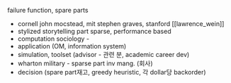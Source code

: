failure function, spare parts
- cornell john mocstead, mit stephen graves, stanford [[lawrence_wein]]
- stylized storytelling
part sparse, performance based 
- computation sociology - 
- application (OM, information system)
- simulation, toolset (advisor - 관련 분, academic career dev)
- wharton military - sparse part inv mang. (회사)
- decision (spare part재고, greedy heuristic, 각 dollar당 backorder)

